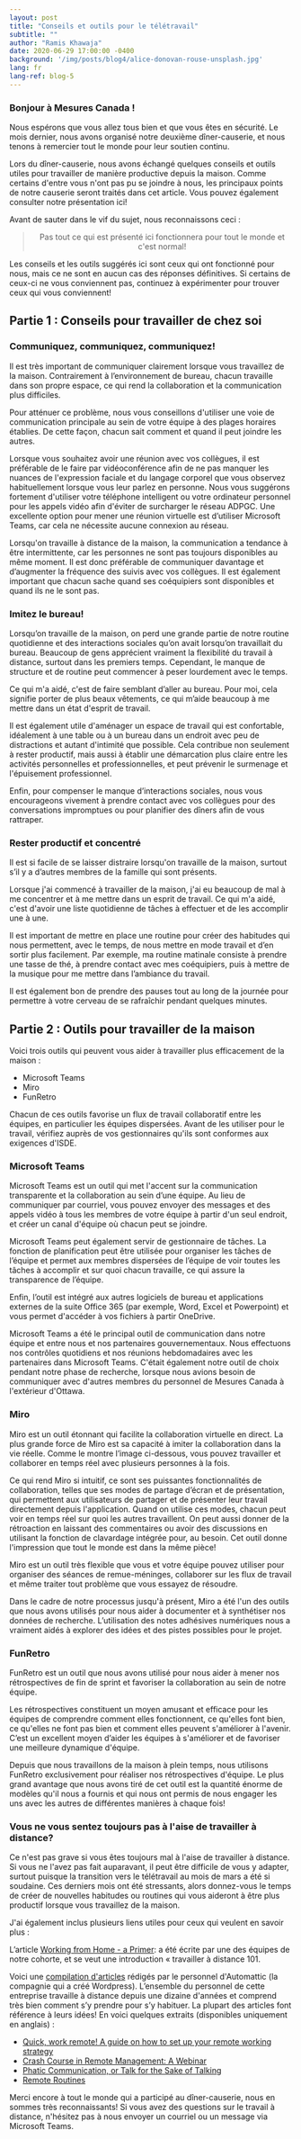 ```yaml
---
layout: post
title: "Conseils et outils pour le télétravail"
subtitle: ""
author: "Ramis Khawaja"
date: 2020-06-29 17:00:00 -0400
background: '/img/posts/blog4/alice-donovan-rouse-unsplash.jpg'
lang: fr
lang-ref: blog-5
---
```



<h3>Bonjour à Mesures Canada !</h3>

<p>
Nous espérons que vous allez tous bien et que vous êtes en sécurité. Le mois dernier, nous avons organisé notre deuxième dîner-causerie, et nous tenons à remercier tout le monde pour leur soutien continu. 

Lors du dîner-causerie, nous avons échangé quelques conseils et outils utiles pour travailler de manière productive depuis la maison. Comme certains d'entre vous n'ont pas pu se joindre à nous, les principaux points de notre causerie seront traités dans cet article. Vous pouvez également consulter notre présentation ici! 

Avant de sauter dans le vif du sujet, nous reconnaissons ceci :
</p>

<blockquote class="blockquote" style="text-align:center;">Pas tout ce qui est présenté ici fonctionnera pour tout le monde et c'est normal!</blockquote>

<p>
Les conseils et les outils suggérés ici sont ceux qui ont fonctionné pour nous, mais ce ne sont en aucun cas des réponses définitives. Si certains de ceux-ci ne vous conviennent pas, continuez à expérimenter pour trouver ceux qui vous conviennent!
</p>

<h2 class="section-heading">Partie 1 : Conseils pour travailler de chez soi</h2>
<h3 class="section-heading">Communiquez, communiquez, communiquez!</h3>

<p>
Il est très important de communiquer clairement lorsque vous travaillez de la maison. Contrairement à l’environnement de bureau, chacun travaille dans son propre espace, ce qui rend la collaboration et la communication plus difficiles. 

Pour atténuer ce problème, nous vous conseillons d'utiliser une voie de communication principale au sein de votre équipe à des plages horaires établies. De cette façon, chacun sait comment et quand il peut joindre les autres.

Lorsque vous souhaitez avoir une réunion avec vos collègues, il est préférable de le faire par vidéoconférence afin de ne pas manquer les nuances de l'expression faciale et du langage corporel que vous observez habituellement lorsque vous leur parlez en personne. Nous vous suggérons fortement d'utiliser votre téléphone intelligent ou votre ordinateur personnel pour les appels vidéo afin d'éviter de surcharger le réseau ADPGC. Une excellente option pour mener une réunion virtuelle est d’utiliser Microsoft Teams, car cela ne nécessite aucune connexion au réseau. 

Lorsqu'on travaille à distance de la maison, la communication a tendance à être intermittente, car les personnes ne sont pas toujours disponibles au même moment. Il est donc préférable de communiquer davantage et d’augmenter la fréquence des suivis avec vos collègues. Il est également important que chacun sache quand ses coéquipiers sont disponibles et quand ils ne le sont pas. 
</p>

<h3 class="section-heading">Imitez le bureau!</h3>

<p>
Lorsqu’on travaille de la maison, on perd une grande partie de notre routine quotidienne et des interactions sociales qu’on avait lorsqu’on travaillait du bureau. Beaucoup de gens apprécient vraiment la flexibilité du travail à distance, surtout dans les premiers temps. Cependant, le manque de structure et de routine peut commencer à peser lourdement avec le temps. 

Ce qui m'a aidé, c'est de faire semblant d’aller au bureau. Pour moi, cela signifie porter de plus beaux vêtements, ce qui m’aide beaucoup à me mettre dans un état d'esprit de travail. 

Il est également utile d'aménager un espace de travail qui est confortable, idéalement à une table ou à un bureau dans un endroit avec peu de distractions et autant d'intimité que possible. Cela contribue non seulement à rester productif, mais aussi à établir une démarcation plus claire entre les activités personnelles et professionnelles, et peut prévenir le surmenage et l'épuisement professionnel. 

Enfin, pour compenser le manque d’interactions sociales, nous vous encourageons vivement à prendre contact avec vos collègues pour des conversations impromptues ou pour planifier des dîners afin de vous rattraper.
</p>

<h3 class="section-heading">Rester productif et concentré</h3>
<p>
Il est si facile de se laisser distraire lorsqu'on travaille de la maison, surtout s’il y a d’autres membres de la famille qui sont présents. 

Lorsque j'ai commencé à travailler de la maison, j'ai eu beaucoup de mal à me concentrer et à me mettre dans un esprit de travail. Ce qui m'a aidé, c'est d'avoir une liste quotidienne de tâches à effectuer et de les accomplir une à une. 

Il est important de mettre en place une routine pour créer des habitudes qui nous permettent, avec le temps, de nous mettre en mode travail et d’en sortir plus facilement. Par exemple, ma routine matinale consiste à prendre une tasse de thé, à prendre contact avec mes coéquipiers, puis à mettre de la musique pour me mettre dans l’ambiance du travail. 

Il est également bon de prendre des pauses tout au long de la journée pour permettre à votre cerveau de se rafraîchir pendant quelques minutes.
</p>

<h2 class="section-heading">Partie 2 : Outils pour travailler de la maison </h2>
<p>
Voici trois outils qui peuvent vous aider à travailler plus efficacement de la maison :

<ul>
  <li>Microsoft Teams</li>
  <li>Miro</li>
  <li>FunRetro</li>
</ul>

Chacun de ces outils favorise un flux de travail collaboratif entre les équipes, en particulier les équipes dispersées. Avant de les utiliser pour le travail, vérifiez auprès de vos gestionnaires qu'ils sont conformes aux exigences d'ISDE.
</p>

<h3 class="section-heading">Microsoft Teams</h3>

<p>
Microsoft Teams est un outil qui met l'accent sur la communication transparente et la collaboration au sein d’une équipe. Au lieu de communiquer par courriel, vous pouvez envoyer des messages et des appels vidéo à tous les membres de votre équipe à partir d'un seul endroit, et créer un canal d'équipe où chacun peut se joindre.

Microsoft Teams peut également servir de gestionnaire de tâches. La fonction de planification peut être utilisée pour organiser les tâches de l’équipe et permet aux membres dispersées de l’équipe de voir toutes les tâches à accomplir et sur quoi chacun travaille, ce qui assure la transparence de l’équipe.

Enfin, l’outil est intégré aux autres logiciels de bureau et applications externes de la suite Office 365 (par exemple, Word, Excel et Powerpoint) et vous permet d'accéder à vos fichiers à partir OneDrive.

Microsoft Teams a été le principal outil de communication dans notre équipe et entre nous et nos partenaires gouvernementaux. Nous effectuons nos contrôles quotidiens et nos réunions hebdomadaires avec les partenaires dans Microsoft Teams. C'était également notre outil de choix pendant notre phase de recherche, lorsque nous avions besoin de communiquer avec d'autres membres du personnel de Mesures Canada à l'extérieur d'Ottawa.
</p>

<h3 class="section-heading">Miro</h3>

<p>
Miro est un outil étonnant qui facilite la collaboration virtuelle en direct. La plus grande force de Miro est sa capacité à imiter la collaboration dans la vie réelle. Comme le montre l’image ci-dessous, vous pouvez travailler et collaborer en temps réel avec plusieurs personnes à la fois. 

Ce qui rend Miro si intuitif, ce sont ses puissantes fonctionnalités de collaboration, telles que ses modes de partage d’écran et de présentation, qui permettent aux utilisateurs de partager et de présenter leur travail directement depuis l'application. Quand on utilise ces modes, chacun peut voir en temps réel sur quoi les autres travaillent. On peut aussi donner de la rétroaction en laissant des commentaires ou avoir des discussions en utilisant la fonction de clavardage intégrée pour, au besoin. Cet outil donne l'impression que tout le monde est dans la même pièce! 

Miro est un outil très flexible que vous et votre équipe pouvez utiliser pour organiser des séances de remue-méninges, collaborer sur les flux de travail et même traiter tout problème que vous essayez de résoudre.

Dans le cadre de notre processus jusqu'à présent, Miro a été l'un des outils que nous avons utilisés pour nous aider à documenter et à synthétiser nos données de recherche. L’utilisation des notes adhésives numériques nous a vraiment aidés à explorer des idées et des pistes possibles pour le projet.
</p>

<h3 class="section-heading">FunRetro</h3>

<p>
FunRetro est un outil que nous avons utilisé pour nous aider à mener nos rétrospectives de fin de sprint et favoriser la collaboration au sein de notre équipe.

Les rétrospectives constituent un moyen amusant et efficace pour les équipes de comprendre comment elles fonctionnent, ce qu'elles font bien, ce qu'elles ne font pas bien et comment elles peuvent s'améliorer à l'avenir. C’est un excellent moyen d’aider les équipes à s'améliorer et de favoriser une meilleure dynamique d'équipe.

Depuis que nous travaillons de la maison à plein temps, nous utilisons FunRetro exclusivement pour réaliser nos rétrospectives d'équipe. Le plus grand avantage que nous avons tiré de cet outil est la quantité énorme de modèles qu'il nous a fournis et qui nous ont permis de nous engager les uns avec les autres de différentes manières à chaque fois!
</p>

<h3 class="section-heading">Vous ne vous sentez toujours pas à l'aise de travailler à distance?</h3>
<p>
Ce n'est pas grave si vous êtes toujours mal à l'aise de travailler à distance. Si vous ne l'avez pas fait auparavant, il peut être difficile de vous y adapter, surtout puisque la transition vers le télétravail au mois de mars a été si soudaine. Ces derniers mois ont été stressants, alors donnez-vous le temps de créer de nouvelles habitudes ou routines qui vous aideront à être plus productif lorsque vous travaillez de la maison. 

J'ai également inclus plusieurs liens utiles pour ceux qui veulent en savoir plus :


L’article <a href="https://code-for-canada.github.io/omafra-updates/Working-from-Home-a-Primer/">Working from Home - a Primer</a>: a été écrite par une des équipes de notre cohorte, et se veut une introduction « travailler à distance 101.

Voici une <a href="https://wordpress.com/blog/2020/03/20/remote-work-reader/">compilation d'articles</a> rédigés par le personnel d'Automattic (la compagnie qui a créé Wordpress). L’ensemble du personnel de cette entreprise travaille à distance depuis une dizaine d'années et comprend très bien comment s’y prendre pour s’y habituer. La plupart des articles font référence à leurs idées! En voici quelques extraits (disponibles uniquement en anglais) :

<ul>
  <li> <a href="https://intenseminimalism.com/2020/quick-work-remote/">Quick, work remote! A guide on how to set up your remote working strategy</a></li>
  <li> <a href="https://wordpress.com/blog/2020/03/06/a-crash-course-in-remote-management/">Crash Course in Remote Management: A Webinar</a></li>
  <li> <a href="https://s12k.com/2016/03/07/working-from-home-and-phatic-communication/">Phatic Communication, or Talk for the Sake of Talking</a></li>
  <li> <a href="https://jeffikus.com/blog/2020/03/09/remote-routines/">Remote Routines</a></li>
</ul>

Merci encore à tout le monde qui a participé au dîner-causerie, nous en sommes très reconnaissants! Si vous avez des questions sur le travail à distance, n'hésitez pas à nous envoyer un courriel ou un message via Microsoft Teams.
</p>
